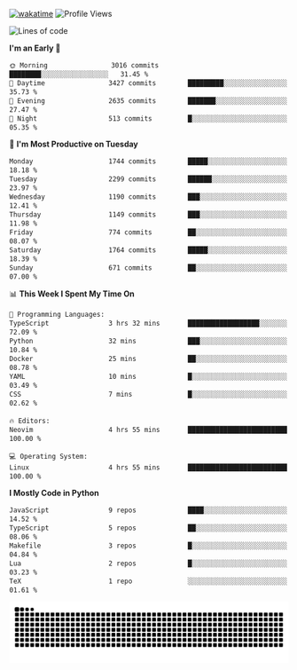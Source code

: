 [![wakatime](https://wakatime.com/badge/user/b920b284-3cde-4cd4-b72e-f7f22d050b16.svg)](https://wakatime.com/@b920b284-3cde-4cd4-b72e-f7f22d050b16)
![Profile Views](http://img.shields.io/badge/Profile%20Views-4586-blue)
<!--START_SECTION:waka-->
![Lines of code](https://img.shields.io/badge/From%20Hello%20World%20I%27ve%20Written-6.9%20million%20lines%20of%20code-blue)

**I'm an Early 🐤** 

```text
🌞 Morning                3016 commits        ████████░░░░░░░░░░░░░░░░░   31.45 % 
🌆 Daytime                3427 commits        █████████░░░░░░░░░░░░░░░░   35.73 % 
🌃 Evening                2635 commits        ███████░░░░░░░░░░░░░░░░░░   27.47 % 
🌙 Night                  513 commits         █░░░░░░░░░░░░░░░░░░░░░░░░   05.35 % 
```
📅 **I'm Most Productive on Tuesday** 

```text
Monday                   1744 commits        █████░░░░░░░░░░░░░░░░░░░░   18.18 % 
Tuesday                  2299 commits        ██████░░░░░░░░░░░░░░░░░░░   23.97 % 
Wednesday                1190 commits        ███░░░░░░░░░░░░░░░░░░░░░░   12.41 % 
Thursday                 1149 commits        ███░░░░░░░░░░░░░░░░░░░░░░   11.98 % 
Friday                   774 commits         ██░░░░░░░░░░░░░░░░░░░░░░░   08.07 % 
Saturday                 1764 commits        █████░░░░░░░░░░░░░░░░░░░░   18.39 % 
Sunday                   671 commits         ██░░░░░░░░░░░░░░░░░░░░░░░   07.00 % 
```


📊 **This Week I Spent My Time On** 

```text
💬 Programming Languages: 
TypeScript               3 hrs 32 mins       ██████████████████░░░░░░░   72.09 % 
Python                   32 mins             ███░░░░░░░░░░░░░░░░░░░░░░   10.84 % 
Docker                   25 mins             ██░░░░░░░░░░░░░░░░░░░░░░░   08.78 % 
YAML                     10 mins             █░░░░░░░░░░░░░░░░░░░░░░░░   03.49 % 
CSS                      7 mins              █░░░░░░░░░░░░░░░░░░░░░░░░   02.62 % 

🔥 Editors: 
Neovim                   4 hrs 55 mins       █████████████████████████   100.00 % 

💻 Operating System: 
Linux                    4 hrs 55 mins       █████████████████████████   100.00 % 
```

**I Mostly Code in Python** 

```text
JavaScript               9 repos             ████░░░░░░░░░░░░░░░░░░░░░   14.52 % 
TypeScript               5 repos             ██░░░░░░░░░░░░░░░░░░░░░░░   08.06 % 
Makefile                 3 repos             █░░░░░░░░░░░░░░░░░░░░░░░░   04.84 % 
Lua                      2 repos             █░░░░░░░░░░░░░░░░░░░░░░░░   03.23 % 
TeX                      1 repo              ░░░░░░░░░░░░░░░░░░░░░░░░░   01.61 % 
```




<!--END_SECTION:waka-->
![Snake animation](https://raw.githubusercontent.com/timmypidashev/timmypidashev/main/commits.svg)

